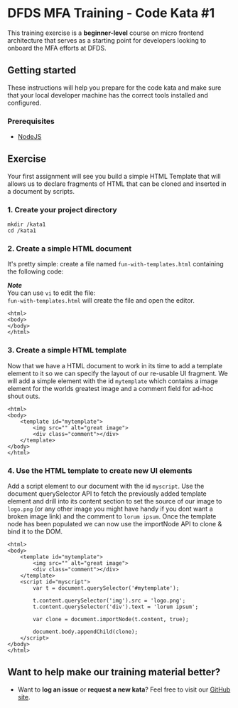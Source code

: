 DFDS MFA Training - Code Kata #1
======================================

This training exercise is a **beginner-level** course on micro frontend architecture that serves as a starting point for developers looking to onboard the MFA efforts at DFDS.


## Getting started

These instructions will help you prepare for the code kata and make sure that your local developer machine has the correct tools installed and configured.


### Prerequisites

* [NodeJS](https://nodejs.org/en/)


## Exercise

Your first assignment will see you build a simple HTML Template that will allows us to declare fragments of HTML that can be cloned and inserted in a document by scripts.


### 1. Create your project directory
`mkdir /kata1`<br/>
`cd /kata1`


### 2. Create a simple HTML document
It's pretty simple: create a file named `fun-with-templates.html` containing the following code:

***Note*** <br/>
You can use `vi` to edit the file: <br/>
`fun-with-templates.html` will create the file and open the editor.

```
<html>
<body>
</body>
</html>
```


### 3. Create a simple HTML template
Now that we have a HTML document to work in its time to add a template element to it so we can specify the layout of our re-usable UI fragment. We will add a simple element with the id `mytemplate` which contains a image element for the worlds greatest image and a comment field for ad-hoc shout outs.

```
<html>
<body>
    <template id="mytemplate">
        <img src="" alt="great image">
        <div class="comment"></div>
    </template>
</body>
</html>
```


### 4. Use the HTML template to create new UI elements 
Add a script element to our document with the id `myscript`. Use the document querySelector API to fetch the previously added template element and drill into its content section to set the source of our image to `logo.png` (or any other image you might have handy if you dont want a broken image link) and the comment to `lorum ipsum`. Once the template node has been populated we can now use the importNode API to clone & bind it to the DOM.

```
<html>
<body>
    <template id="mytemplate">
        <img src="" alt="great image">
        <div class="comment"></div>
    </template>
    <script id="myscript">
        var t = document.querySelector('#mytemplate');
        
        t.content.querySelector('img').src = 'logo.png';
        t.content.querySelector('div').text = 'lorum ipsum';

        var clone = document.importNode(t.content, true);

        document.body.appendChild(clone);
    </script>
</body>
</html>
```

## Want to help make our training material better?

 * Want to **log an issue** or **request a new kata**? Feel free to visit our [GitHub site](https://github.com/dfds/ded-dojo/issues).
 